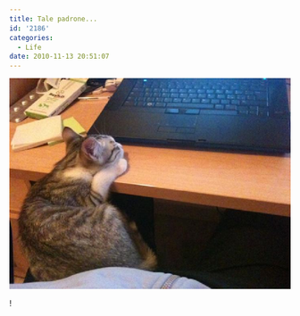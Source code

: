 ```yaml
---
title: Tale padrone...
id: '2186'
categories:
  - Life
date: 2010-11-13 20:51:07
---
```


![image](/images/2021/08/20101113-0745131.jpg)

!
